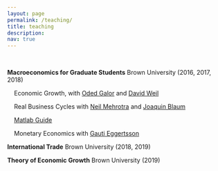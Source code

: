 ```yaml
---
layout: page
permalink: /teaching/
title: teaching
description: 
nav: true
---
```



&nbsp;

**Macroeconomics for Graduate Students** Brown University (2016, 2017, 2018)

&nbsp; &nbsp; Economic Growth, with [Oded Galor](https://www.odedgalor.com/) and [David Weil](https://sites.brown.edu/davidweil/)

&nbsp; &nbsp; Real Business Cycles with [Neil Mehrotra](https://sites.google.com/site/neilrmehrotra/) and [Joaquin Blaum](https://sites.google.com/view/joaquin-blaum)

&nbsp; &nbsp; [Matlab Guide](Matlab_Guide.zip)

&nbsp; &nbsp; Monetary Economics with [Gauti Eggertsson](https://sites.google.com/site/gautieggertsson/home/)



**International Trade** Brown University (2018, 2019)

**Theory of Economic Growth** Brown University (2019)
